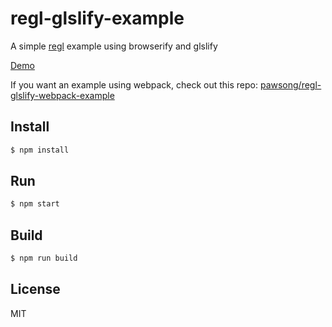 # regl-glslify-example

A simple [regl](https://github.com/regl-project/regl) example using browserify and glslify

[Demo](https://pawsong.github.io/regl-glslify-example/)

If you want an example using webpack, check out this repo: [pawsong/regl-glslify-webpack-example](https://github.com/pawsong/regl-glslify-webpack-example)

## Install

```bash
$ npm install
```

## Run

```bash
$ npm start
```

## Build

```bash
$ npm run build
```

## License

MIT
